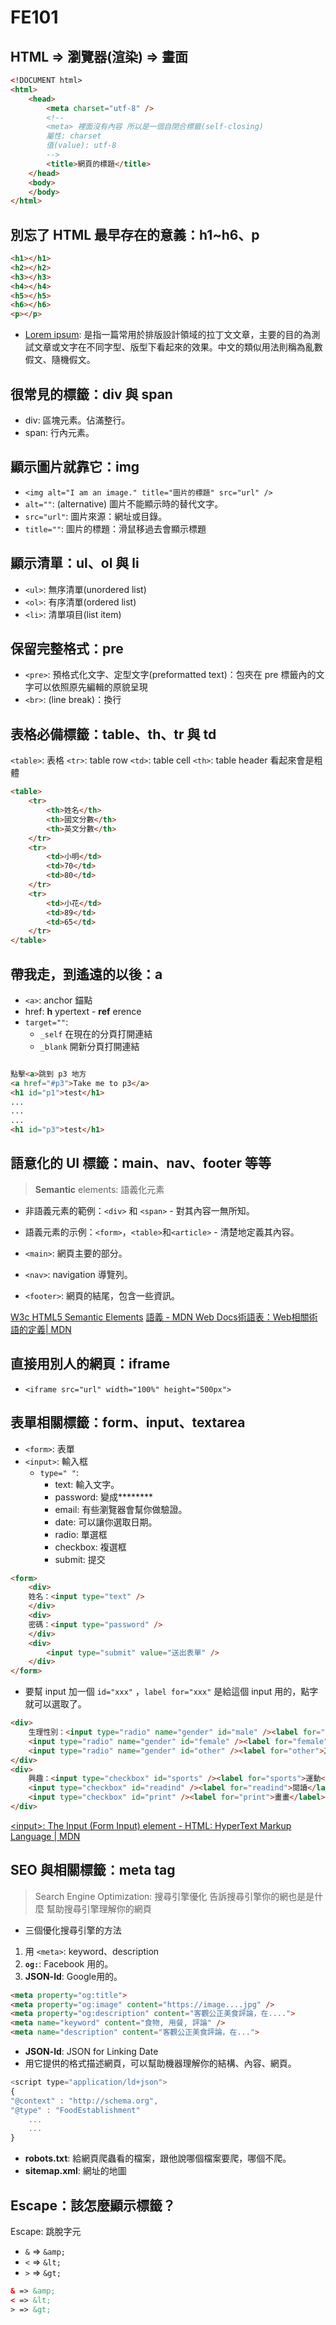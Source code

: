 # FE101

## HTML => 瀏覽器(渲染) => 畫面

```html
<!DOCUMENT html>
<html>
    <head>
        <meta charset="utf-8" />
        <!--  
        <meta> 裡面沒有內容 所以是一個自閉合標籤(self-closing)
        屬性: charset  
        值(value): utf-8 
        -->
        <title>網頁的標題</title>
    </head>
    <body>
    </body>
</html>
```

## 別忘了 HTML 最早存在的意義：h1~h6、p

```html
<h1></h1>
<h2></h2>
<h3></h3>
<h4></h4>
<h5></h5>
<h6></h6>
<p></p>
```

- [Lorem ipsum](https://zh.wikipedia.org/wiki/Lorem_ipsum): 是指一篇常用於排版設計領域的拉丁文文章，主要的目的為測試文章或文字在不同字型、版型下看起來的效果。中文的類似用法則稱為亂數假文、隨機假文。

## 很常見的標籤：div 與 span

- div: 區塊元素。佔滿整行。
- span: 行內元素。

## 顯示圖片就靠它：img

- `<img alt="I am an image." title="圖片的標題" src="url" />`
- `alt=""`: (alternative) 圖片不能顯示時的替代文字。
- `src="url"`: 圖片來源：網址或目錄。
- `title=""`: 圖片的標題：滑鼠移過去會顯示標題

## 顯示清單：ul、ol 與 li

- `<ul>`: 無序清單(unordered list)
- `<ol>`: 有序清單(ordered list)
- `<li>`: 清單項目(list item)

## 保留完整格式：pre

- `<pre>`: 預格式化文字、定型文字(preformatted text)：包夾在 pre 標籤內的文字可以依照原先編輯的原貌呈現
- `<br>`: (line break)：換行

## 表格必備標籤：table、th、tr 與 td

`<table>`: 表格
`<tr>`: table row
`<td>`: table cell
`<th>`: table header 看起來會是粗體


```html
<table>
    <tr>
        <th>姓名</th>
        <th>國文分數</th>
        <th>英文分數</th>
    </tr>
    <tr>
        <td>小明</td>
        <td>70</td>
        <td>80</td>
    </tr>
    <tr>
        <td>小花</td>
        <td>89</td>
        <td>65</td>
    </tr>
</table>
```

## 帶我走，到遙遠的以後：a

- `<a>`: anchor 錨點
- href: __h__ ypertext - __ref__ erence
- `target=""`:
  - `_self` 在現在的分頁打開連結
  - `_blank` 開新分頁打開連結

```html

點擊<a>跳到 p3 地方
<a href="#p3">Take me to p3</a>
<h1 id="p1">test</h1>
...
...
...
<h1 id="p3">test</h1>
```

## 語意化的 UI 標籤：main、nav、footer 等等

> __Semantic__ elements: 語義化元素

- 非語義元素的範例：`<div>` 和 `<span>` - 對其內容一無所知。
- 語義元素的示例：`<form>`，`<table>`和`<article>` - 清楚地定義其內容。


- `<main>`: 網頁主要的部分。
- `<nav>`: navigation 導覽列。
- `<footer>`: 網頁的結尾，包含一些資訊。

[W3c HTML5 Semantic Elements](https://www.w3schools.com/html/html5_semantic_elements.asp)
[語義 - MDN Web Docs術語表：Web相關術語的定義| MDN](https://developer.mozilla.org/en-US/docs/Glossary/Semantics)

## 直接用別人的網頁：iframe

- `<iframe src="url" width="100%" height="500px">`

## 表單相關標籤：form、input、textarea

- `<form>`: 表單
- `<input>`: 輸入框
  - `type=" "`:
    - text: 輸入文字。
    - password: 變成********
    - email: 有些瀏覽器會幫你做驗證。
    - date: 可以讓你選取日期。
    - radio: 單選框
    - checkbox: 複選框
    - submit: 提交


```html
<form>
    <div>
    姓名：<input type="text" />
    </div>
    <div>
    密碼：<input type="password" />
    </div>
    <div>
        <input type="submit" value="送出表單" />
    </div>
</form>
```

- 要幫 input 加一個 `id="xxx"` ，`label for="xxx"` 是給這個 input 用的，點字就可以選取了。

```html
<div>
    生理性別：<input type="radio" name="gender" id="male" /><label for="male">男性</label> 
    <input type="radio" name="gender" id="female" /><label for="female">女性</label>
    <input type="radio" name="gender" id="other" /><label for="other">其他</label>
</div>
<div>
    興趣：<input type="checkbox" id="sports" /><label for="sports">運動</label>
    <input type="checkbox" id="readind" /><label for="readind">閱讀</label>
    <input type="checkbox" id="print" /><label for="print">畫畫</label>
</div>
```
[\<input>: The Input (Form Input) element - HTML: HyperText Markup Language | MDN](https://developer.mozilla.org/en-US/docs/Web/HTML/Element/input)


## SEO 與相關標籤：meta tag

> Search Engine Optimization: 搜尋引擎優化
> 告訴搜尋引擎你的網也是是什麼
> 幫助搜尋引擎理解你的網頁

- 三個優化搜尋引擎的方法
1. 用 `<meta>`: keyword、description
2. __`og:`__: Facebook 用的。
3. __JSON-ld__: Google用的。


```html
<meta property="og:title">
<meta property="og:image" content="https://image....jpg" />
<meta property="og:description" content="客觀公正美食評論，在....">
<meta name="keyword" content="食物, 用餐, 評論" />
<meta name="description" content="客觀公正美食評論，在...">
```

- __JSON-ld__: JSON for Linking Date
- 用它提供的格式描述網頁，可以幫助機器理解你的結構、內容、網頁。

```javascript
<script type="application/ld+json">
{
"@context" : "http://schema.org",
"@type" : "FoodEstablishment"
    ...
    ...
}
```

- __robots.txt__: 給網頁爬蟲看的檔案，跟他說哪個檔案要爬，哪個不爬。
- __sitemap.xml__: 網址的地圖


## Escape：該怎麼顯示標籤？

Escape: 跳脫字元

- `&` => `&amp;`
- `<` => `&lt;`
- `>` => `&gt;`

```html
& => &amp;
< => &lt;
> => &gt;

```